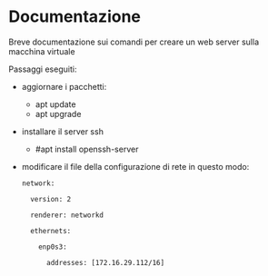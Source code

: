 # Documentazione
Breve documentazione sui comandi per creare un web server sulla macchina  virtuale

Passaggi eseguiti:

- aggiornare i pacchetti:
  - apt update
  - apt upgrade
  
- installare il server ssh
  - #apt install openssh-server
  
- modificare il file della configurazione di rete in questo modo:

      network:
  
        version: 2
    
        renderer: networkd
    
        ethernets:
    
          enp0s3:
      
            addresses: [172.16.29.112/16]
        
        
        
    
